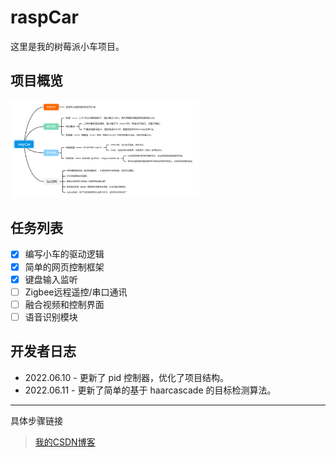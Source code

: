 # raspCar

这里是我的树莓派小车项目。

## 项目概览

<img src="./assets/images/project.png" width="60%"> 

## 任务列表

- [x] 编写小车的驱动逻辑
- [x] 简单的网页控制框架
- [x] 键盘输入监听
- [ ] Zigbee远程遥控/串口通讯
- [ ] 融合视频和控制界面
- [ ] 语音识别模块

## 开发者日志

- 2022.06.10 - 更新了 pid 控制器，优化了项目结构。
- 2022.06.11 - 更新了简单的基于 haarcascade 的目标检测算法。

***
具体步骤链接
> [我的CSDN博客](https://blog.csdn.net/xuxl97)
